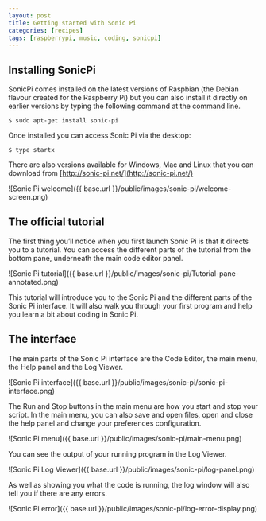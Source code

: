 ```yaml
---
layout: post
title: Getting started with Sonic Pi
categories: [recipes]
tags: [raspberrypi, music, coding, sonicpi]
---
```


## Installing SonicPi

SonicPi comes installed on the latest versions of Raspbian (the Debian flavour created for the Raspberry Pi) but you can also install it directly on earlier versions by typing the following command at the command line.

    $ sudo apt-get install sonic-pi

Once installed you can access Sonic Pi via the desktop:

    $ type startx

There are also versions available for Windows, Mac and Linux that you can download from [http://sonic-pi.net/](http://sonic-pi.net/)

![Sonic Pi welcome]({{ base.url }}/public/images/sonic-pi/welcome-screen.png)

## The official tutorial

The first thing you’ll notice when you first launch Sonic Pi is that it directs you to a tutorial. You can access the different parts of the tutorial from the bottom pane, underneath the main code editor panel.

![Sonic Pi tutorial]({{ base.url }}/public/images/sonic-pi/Tutorial-pane-annotated.png)

This tutorial will introduce you to the Sonic Pi and the different parts of the Sonic Pi interface. It will also walk you through your first program and help you learn a bit about coding in Sonic Pi.


## The interface

The main parts of the Sonic Pi interface are the Code Editor, the main menu, the Help panel and the Log Viewer.

![Sonic Pi interface]({{ base.url }}/public/images/sonic-pi/sonic-pi-interface.png)

The Run and Stop buttons in the main menu are how you start and stop your script. In the main menu, you can also save and open files, open and close the help panel and change your preferences configuration.

![Sonic Pi menu]({{ base.url }}/public/images/sonic-pi/main-menu.png)

You can see the output of your running program in the Log Viewer.

![Sonic Pi Log Viewer]({{ base.url }}/public/images/sonic-pi/log-panel.png)

As well as showing you what the code is running, the log window will also tell you if there are any errors.

![Sonic Pi error]({{ base.url }}/public/images/sonic-pi/log-error-display.png)
